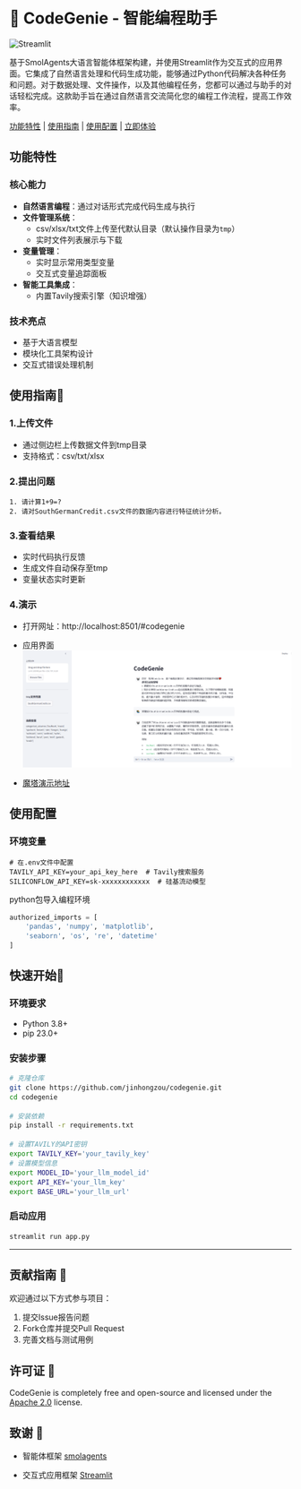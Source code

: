 # 🤗 CodeGenie - 智能编程助手

![Streamlit](https://img.shields.io/badge/Streamlit-FF4B4B?style=for-the-badge&logo=Streamlit&logoColor=white)

基于SmolAgents大语言智能体框架构建，并使用Streamlit作为交互式的应用界面。它集成了自然语言处理和代码生成功能，能够通过Python代码解决各种任务和问题。对于数据处理、文件操作，以及其他编程任务，您都可以通过与助手的对话轻松完成。这款助手旨在通过自然语言交流简化您的编程工作流程，提高工作效率。

[功能特性](#功能特性) | [使用指南](#使用指南) | [使用配置](#使用配置) | [立即体验](#快速开始) 

## 功能特性 

### 核心能力
- **自然语言编程**：通过对话形式完成代码生成与执行
- **文件管理系统**：
  - csv/xlsx/txt文件上传至代默认目录（默认操作目录为`tmp`）
  - 实时文件列表展示与下载
- **变量管理**：
  - 实时显示常用类型变量
  - 交互式变量追踪面板
- **智能工具集成**：
  - 内置Tavily搜索引擎（知识增强）

### 技术亮点
- 基于大语言模型
- 模块化工具架构设计
- 交互式错误处理机制

## 使用指南📖
### 1.上传文件
-   通过侧边栏上传数据文件到tmp目录
-   支持格式：csv/txt/xlsx

### 2.提出问题
```示例
1. 请计算1+9=?
2. 请对SouthGermanCredit.csv文件的数据内容进行特征统计分析。
```
### 3.查看结果
-  实时代码执行反馈
-  生成文件自动保存至tmp
-  变量状态实时更新
### 4.演示
- 打开网址：http://localhost:8501/#codegenie
- 应用界面
![Streamlit](png/demo1.png)

- [魔塔演示地址](https://modelscope.cn/studios/nqzxm0618/codegenie/summary)
## 使用配置
### 环境变量
```env
# 在.env文件中配置
TAVILY_API_KEY=your_api_key_here  # Tavily搜索服务
SILICONFLOW_API_KEY=sk-xxxxxxxxxxxx  # 硅基流动模型
```

python包导入编程环境
```python
authorized_imports = [
    'pandas', 'numpy', 'matplotlib',
    'seaborn', 'os', 're', 'datetime'
]
```

## 快速开始🚀

### 环境要求
- Python 3.8+
- pip 23.0+

### 安装步骤
```bash
# 克隆仓库
git clone https://github.com/jinhongzou/codegenie.git
cd codegenie

# 安装依赖
pip install -r requirements.txt

# 设置TAVILY的API密钥
export TAVILY_KEY='your_tavily_key'
# 设置模型信息
export MODEL_ID='your_llm_model_id'
export API_KEY='your_llm_key'
export BASE_URL='your_llm_url'

```

### 启动应用 
```bash
streamlit run app.py
```

---
## 贡献指南 🤝
欢迎通过以下方式参与项目：
1. 提交Issue报告问题
2. Fork仓库并提交Pull Request
3. 完善文档与测试用例

## 许可证 📄
CodeGenie is completely free and open-source and licensed under the [Apache 2.0](https://www.apache.org/licenses/LICENSE-2.0) license.

## 致谢 🙏
-    智能体框架 [smolagents](https://github.com/huggingface/smolagents)

-    交互式应用框架 [Streamlit](https://github.com/streamlit/streamlit)


